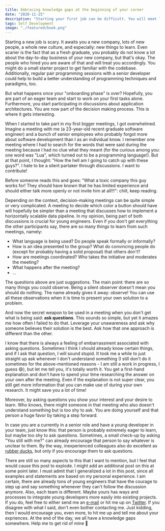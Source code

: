 ```yaml
---
title: Embracing knowledge gaps at the beginning of your career
date: "2020-11-25"
description: "Starting your first job can be difficult. You will meet lots of very smart and talented people. Don't let that scare you."
tags: Self Development
image: "./featured/book.png"
---
```


Starting a new job is scary. It awaits you a new company, lots of new people, a whole new culture, and especially: new things to learn.
Even scarier is the fact that as a fresh graduate, you probably do not know a lot about the day-to-day business of your new company, but that's okay.
The people who hired you are aware of that and will treat you accordingly. You might do a small starter project to get familiar with the codebase. 
Additionally, regular pair programming sessions with a senior developer could help to build a better understanding of programming techniques and paradigms, too.

But what happens once your "onboarding phase" is over? Hopefully, you are part of an eager team and start to work on your first tasks alone.
Furthermore, you start participating in discussions about application architectures. You are now part of the decision making process. 
This is where it gets interesting.

When I started to take part in my first bigger meetings, I got overwhelmed. Imagine a meeting with me (a 23-year-old recent graduate software engineer)
and a bunch of senior employees who probably forgot more about software development than I as an individual know.
I remember one meeting where I had to search for the words that were said during the meeting because I had no clue what they meant 
(for the curious among you: one word was "Lua", which turned out to be a programming language!). But at that point, I thought: "How the hell am I going to
catch up with these guys?". I hate to be a silent partaker through discussions. I want to contribute! 

Before someone reads this and goes: "What a toxic company this guy works for! They should have known that he has limited experience and should
either talk more openly or not invite him at all!!!": chill, keep reading.

Depending on the context, decision-making meetings can be quite simple or very complicated. A meeting to decide which color a button
should have will hopefully be simpler than a meeting that discusses how to implement a horizontally scalable data pipeline.
In my opinion, being part of both discussions is crucial for young engineers. Even if you don't get everything the other participants say,
there are so many things to learn from such meetings, namely:

* What language is being used? Do people speak formally or informally?
* How is an idea presented to the group? What do convincing people do (except for probably having a solid proposal) that others don't? 
* How are meetings coordinated? Who takes the initiative and moderates the meeting? 
* What happens after the meeting? 
* ...

The questions above are just suggestions. The main point: there are so many things you could observe. Being a silent observer doesn't mean
you should do nothing. The name already gives it away: observe! You can use all these observations when it is time to present your own solution
to a problem.

And now the secret weapon to be used in a meeting when you don't get what is being said: <b>ask questions</b>. This sounds so simple,
but yet it amazes me how often I failed to do that. Leverage your unawareness and ask why someone believes their solution is the best.
Ask how that one approach is different than the other. 

I know that there is always a feeling of embarrassment associated with asking questions.
Sometimes I think I should already know certain things, and if I ask that question, I will sound stupid. It took me a while to just straight
up ask whenever I don't understand something (I still don't do it sometimes for the above-mentioned reasons - I am still a work in progress, I guess 😄),
but let me tell you, it's totally worth it. You get a first-hand explanation and don't have to spend your time researching the answer on your own
after the meeting. Even if the explanation is not super clear, you still get more information that you can make use of during your own research.
It might save you a lot of time!

Moreover, by asking questions you show your interest and your desire to learn. Who knows, there might someone in that meeting who also doesn't understand 
something but is too shy to ask. You are doing yourself and that person a huge favor by taking a step forward.

In case you are a currently in a senior role and have a young developer in your team, just know this: that person is probably extremely eager to learn, but
maybe too shy to ask questions. Sometimes, a small check-up by asking "You still with me?" can already encourage that person to say whatever is unclear to them.
By the way, inexperienced colleagues also do excellent as <a href="https://en.wikipedia.org/wiki/Rubber_duck_debugging" target="_blank" rel="noreferrer">rubber ducks</a>,
but only if you encourage them to ask questions.

There are still so many aspects to this that I want to mention, but I feel that would cause this post to explode. I might add an additional post
on this at some point later. I must admit that I generalized a lot in this post, since all examples and statements are based on my personal experience. I am certain, there are already
tons of young engineers that have the courage to step up and say something whenever they can't follow the discussion anymore. Also, each team is different. Maybe yours has
ways and processes to integrate young developers more easily into existing projects. If you do, feel free to either send me an <a href="mailto:daljeet-sandu@hotmail.de">e-mail</a>
or hit me up on <a href="https://twitter.com/daljeetsan" target="_blank" rel="norefferer">Twitter</a>. If you disagree with what I said, don't even bother contacting me. Just kidding,
then I would encourage you, even more, to hit me up and tell me about your expriences. At the end of the day, we all have a knowledge gaps somewhere. Help me to get rid of mine 🙂
